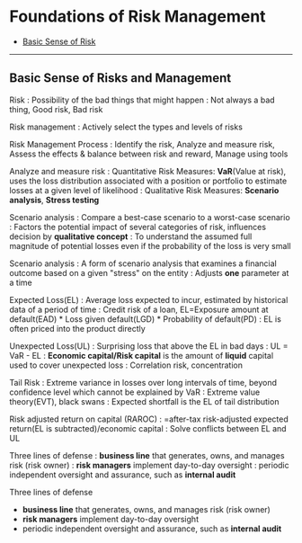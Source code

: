 # Foundations of Risk Management
- [Basic Sense of Risk](#Basic-Sense-of-Risk)

---

<a name="Basic-Sense-of-Risk"></a>
## Basic Sense of Risks and Management

Risk 
: Possibility of the bad things that might happen
: Not always a bad thing, Good risk, Bad risk

Risk management
: Actively select the types and levels of risks

Risk Management Process
: Identify the risk, Analyze and measure risk, Assess the effects & balance between risk and reward, Manage using tools

Analyze and measure risk
: Quantitative Risk Measures: **VaR**(Value at risk), uses the loss distribution associated with a position or portfolio to estimate losses at a given level of likelihood
: Qualitative Risk Measures: **Scenario analysis**, **Stress testing**

Scenario analysis
: Compare a best-case scenario to a worst-case scenario
: Factors the potential impact of several categories of risk, influences decision by **qualitative concept**
: To understand the assumed full magnitude of potential losses even if the probability of the loss is very small

Scenario analysis
: A form of scenario analysis that examines a financial outcome based on a given "stress" on the entity
: Adjusts **one** parameter at a time

Expected Loss(EL)
: Average loss expected to incur, estimated by historical data of a period of time
: Credit risk of a loan, EL=Exposure amount at default(EAD) * Loss given default(LGD) * Probability of default(PD)
: EL is often priced into the product directly

Unexpected Loss(UL)
: Surprising loss that above the EL in bad days
: UL = VaR - EL
: **Economic capital/Risk capital** is the amount of **liquid** capital used to cover unexpected loss
: Correlation risk, concentration

Tail Risk
: Extreme variance in losses over long intervals of time,  beyond confidence level which cannot be explained by VaR
: Extreme value theory(EVT), black swans
: Expected shortfall is the EL of tail distribution

Risk adjusted return on capital (RAROC)
: =after-tax risk-adjusted expected return(EL is subtracted)/economic capital
: Solve conflicts between EL and UL

Three lines of defense
: **business line** that generates, owns, and manages risk (risk owner)
: **risk managers** implement day-to-day oversight
: periodic independent oversight and assurance, such as **internal audit**

Three lines of defense
- **business line** that generates, owns, and manages risk (risk owner)
- **risk managers** implement day-to-day oversight
- periodic independent oversight and assurance, such as **internal audit**

